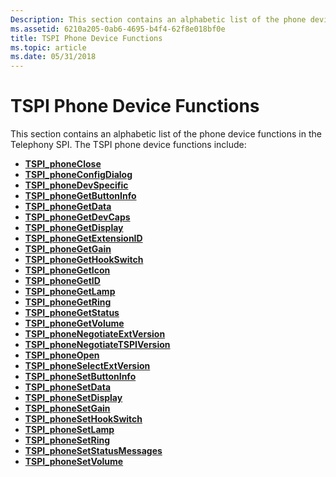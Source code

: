```yaml
---
Description: This section contains an alphabetic list of the phone device functions in the Telephony SPI.
ms.assetid: 6210a205-0ab6-4695-b4f4-62f8e018bf0e
title: TSPI Phone Device Functions
ms.topic: article
ms.date: 05/31/2018
---
```


# TSPI Phone Device Functions

This section contains an alphabetic list of the phone device functions in the Telephony SPI. The TSPI phone device functions include:

-   [**TSPI\_phoneClose**](https://msdn.microsoft.com/library/ms725923(v=VS.85).aspx)
-   [**TSPI\_phoneConfigDialog**](https://msdn.microsoft.com/library/ms725924(v=VS.85).aspx)
-   [**TSPI\_phoneDevSpecific**](https://msdn.microsoft.com/library/ms725925(v=VS.85).aspx)
-   [**TSPI\_phoneGetButtonInfo**](https://msdn.microsoft.com/library/ms725926(v=VS.85).aspx)
-   [**TSPI\_phoneGetData**](https://msdn.microsoft.com/library/ms725927(v=VS.85).aspx)
-   [**TSPI\_phoneGetDevCaps**](https://msdn.microsoft.com/library/ms725928(v=VS.85).aspx)
-   [**TSPI\_phoneGetDisplay**](https://msdn.microsoft.com/library/ms725929(v=VS.85).aspx)
-   [**TSPI\_phoneGetExtensionID**](https://msdn.microsoft.com/library/ms725930(v=VS.85).aspx)
-   [**TSPI\_phoneGetGain**](https://msdn.microsoft.com/library/ms725931(v=VS.85).aspx)
-   [**TSPI\_phoneGetHookSwitch**](https://msdn.microsoft.com/library/ms725932(v=VS.85).aspx)
-   [**TSPI\_phoneGetIcon**](https://msdn.microsoft.com/library/ms725933(v=VS.85).aspx)
-   [**TSPI\_phoneGetID**](https://msdn.microsoft.com/library/ms725934(v=VS.85).aspx)
-   [**TSPI\_phoneGetLamp**](https://msdn.microsoft.com/library/ms725935(v=VS.85).aspx)
-   [**TSPI\_phoneGetRing**](https://msdn.microsoft.com/library/ms725936(v=VS.85).aspx)
-   [**TSPI\_phoneGetStatus**](https://msdn.microsoft.com/library/ms725937(v=VS.85).aspx)
-   [**TSPI\_phoneGetVolume**](https://msdn.microsoft.com/library/ms725938(v=VS.85).aspx)
-   [**TSPI\_phoneNegotiateExtVersion**](https://msdn.microsoft.com/library/ms725939(v=VS.85).aspx)
-   [**TSPI\_phoneNegotiateTSPIVersion**](https://msdn.microsoft.com/library/ms725940(v=VS.85).aspx)
-   [**TSPI\_phoneOpen**](https://msdn.microsoft.com/library/ms725941(v=VS.85).aspx)
-   [**TSPI\_phoneSelectExtVersion**](https://msdn.microsoft.com/library/ms725942(v=VS.85).aspx)
-   [**TSPI\_phoneSetButtonInfo**](https://msdn.microsoft.com/library/ms725943(v=VS.85).aspx)
-   [**TSPI\_phoneSetData**](https://msdn.microsoft.com/library/ms725944(v=VS.85).aspx)
-   [**TSPI\_phoneSetDisplay**](https://msdn.microsoft.com/library/ms725945(v=VS.85).aspx)
-   [**TSPI\_phoneSetGain**](https://msdn.microsoft.com/library/ms725946(v=VS.85).aspx)
-   [**TSPI\_phoneSetHookSwitch**](https://msdn.microsoft.com/library/ms725947(v=VS.85).aspx)
-   [**TSPI\_phoneSetLamp**](https://msdn.microsoft.com/library/ms725948(v=VS.85).aspx)
-   [**TSPI\_phoneSetRing**](https://msdn.microsoft.com/library/ms725949(v=VS.85).aspx)
-   [**TSPI\_phoneSetStatusMessages**](https://msdn.microsoft.com/library/ms725950(v=VS.85).aspx)
-   [**TSPI\_phoneSetVolume**](https://msdn.microsoft.com/library/ms725951(v=VS.85).aspx)

 

 



